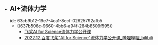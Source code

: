 - ## AI+流体力学
  id:: 63cb9b12-19e7-4ca1-8ecf-02625792afb5
	- ((637b506c-9660-4bb6-a94f-284b8509f595))
		- [飞桨AI for Science流体力学公开课](https://www.koushare.com/topic-hd/i/AI_for_Science)
		- [2022.12 百度飞桨"AI for Science"流体力学公开课_哔哩哔哩_bilibili](https://www.bilibili.com/video/BV1rG411K7sK/?spm_id_from=333.788.recommend_more_video.8&vd_source=fc591008a48bd1bb56b8e3ba9a7c2202)